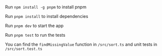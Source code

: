 Run ```npm install -g pnpm``` to install pnpm

Run ```pnpm install``` to install dependencies

Run ```pnpm dev``` to start the app

Run ```pnpm test``` to run the tests

You can find the ``findMissingValue`` function in `/src/sort.ts` and unit tests in `/src/sort.test.ts`